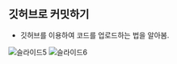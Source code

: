 ## 깃허브로 커밋하기

- 깃허브를 이용하여 코드를 업로드하는 법을 알아봄. 


![슬라이드5](https://user-images.githubusercontent.com/53388557/93452187-16c62280-f913-11ea-9bbd-98939c357224.PNG)
![슬라이드6](https://user-images.githubusercontent.com/53388557/93452203-1cbc0380-f913-11ea-88dd-d01bb640b598.PNG)
